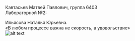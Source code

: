 Кавтасьев Матвей Павлович, группа 6403<br />
Лабораторной №2:<br />

Ильясова Наталья Юрьевна.<br />
«В любом процессе важна не скорость, а удовольствие»<br />
![alt text](https://steamuserimages-a.akamaihd.net/ugc/5103172932219996638/4FE828816AAF7B0660DD1BD7C94EBD54C68EF692/?imw=512&amp;&amp;ima=fit&amp;impolicy=Letterbox&amp;imcolor=%23000000&amp;letterbox=false)
